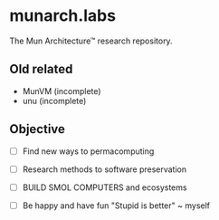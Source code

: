 # munarch.labs
The Mun Architecture™ research repository.
## Old related
 - MunVM (incomplete)
 - unu   (incomplete)
## Objective
 - [ ] Find new ways to permacomputing
 - [ ] Research methods to software preservation
 - [ ] BUILD SMOL COMPUTERS and ecosystems
 - [ ] Be happy and have fun
 "Stupid is better" ~ myself


